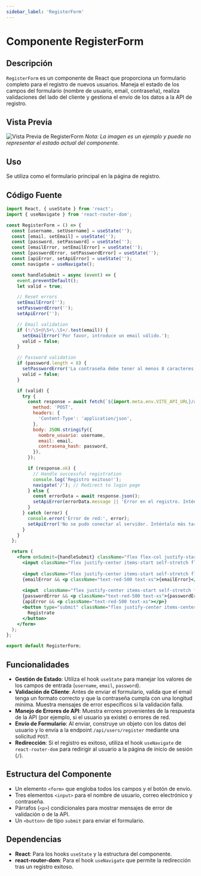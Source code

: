 ```yaml
---
sidebar_label: 'RegisterForm'
---
```


# Componente RegisterForm

## Descripción

`RegisterForm` es un componente de React que proporciona un formulario completo para el registro de nuevos usuarios. Maneja el estado de los campos del formulario (nombre de usuario, email, contraseña), realiza validaciones del lado del cliente y gestiona el envío de los datos a la API de registro.

## Vista Previa

![Vista Previa de RegisterForm](https://i.imgur.com/EjemploDeImagen.png) 
*Nota: La imagen es un ejemplo y puede no representar el estado actual del componente.*

## Uso

Se utiliza como el formulario principal en la página de registro.
## Código Fuente

```jsx
import React, { useState } from 'react';
import { useNavigate } from 'react-router-dom';

const RegisterForm = () => {
  const [username, setUsername] = useState('');
  const [email, setEmail] = useState('');
  const [password, setPassword] = useState('');
  const [emailError, setEmailError] = useState('');
  const [passwordError, setPasswordError] = useState('');
  const [apiError, setApiError] = useState('');
  const navigate = useNavigate();

  const handleSubmit = async (event) => {
    event.preventDefault();
    let valid = true;

    // Reset errors
    setEmailError('');
    setPasswordError('');
    setApiError('');

    // Email validation
    if (!/\S+@\S+\.\S+/.test(email)) {
      setEmailError('Por favor, introduce un email válido.');
      valid = false;
    }

    // Password validation
    if (password.length < 8) {
      setPasswordError('La contraseña debe tener al menos 8 caracteres.');
      valid = false;
    }

    if (valid) {
      try {
        const response = await fetch(`${import.meta.env.VITE_API_URL}/api/users/register`, {
          method: 'POST',
          headers: {
            'Content-Type': 'application/json',
          },
          body: JSON.stringify({
            nombre_usuario: username,
            email: email,
            contrasena_hash: password,
          }),
        });

        if (response.ok) {
          // Handle successful registration
          console.log('Registro exitoso!');
          navigate('/'); // Redirect to login page
        } else {
          const errorData = await response.json();
          setApiError(errorData.message || 'Error en el registro. Inténtalo de nuevo.');
        }
      } catch (error) {
        console.error('Error de red:', error);
        setApiError('No se pudo conectar al servidor. Inténtalo más tarde.');
      }
    }
  };

  return (
    <form onSubmit={handleSubmit} className="flex flex-col justify-start items-start self-stretch flex-grow-0 flex-shrink-0 gap-4">
      <input className="flex justify-center items-start self-stretch flex-grow-0 flex-shrink-0 overflow-hidden px-[17px] pt-[11px] pb-3 rounded-md border border-[#ced4da]" placeholder='Nombre de usuario' value={username} onChange={(e) => setUsername(e.target.value)} required />
       
      <input className="flex justify-center items-start self-stretch flex-grow-0 flex-shrink-0 overflow-hidden px-[17px] pt-[11px] pb-3 rounded-md border border-[#ced4da]" placeholder='Correo electrónico' type='email' value={email} onChange={(e) => setEmail(e.target.value)} required />
      {emailError && <p className="text-red-500 text-xs">{emailError}</p>}
        
      <input  className="flex justify-center items-start self-stretch flex-grow-0 flex-shrink-0 overflow-hidden px-[17px] pt-[11px] pb-3 rounded-md border border-[#ced4da]" placeholder='Contraseña' type='password' value={password} onChange={(e) => setPassword(e.target.value)} required />
      {passwordError && <p className="text-red-500 text-xs">{passwordError}</p>}
      {apiError && <p className="text-red-500 text-xs"></p>}
      <button type="submit" className="flex justify-center items-center self-stretch flex-grow-0 flex-shrink-0 relative px-4 py-2 rounded-md bg-[#4263eb] text-white font-semibold text-base w-full">
        Regístrate
      </button>
    </form>
  );
};

export default RegisterForm;
```

## Funcionalidades

- **Gestión de Estado**: Utiliza el hook `useState` para manejar los valores de los campos de entrada (`username`, `email`, `password`).
- **Validación de Cliente**: Antes de enviar el formulario, valida que el email tenga un formato correcto y que la contraseña cumpla con una longitud mínima. Muestra mensajes de error específicos si la validación falla.
- **Manejo de Errores de API**: Muestra errores provenientes de la respuesta de la API (por ejemplo, si el usuario ya existe) o errores de red.
- **Envío de Formulario**: Al enviar, construye un objeto con los datos del usuario y lo envía a la endpoint `/api/users/register` mediante una solicitud `POST`.
- **Redirección**: Si el registro es exitoso, utiliza el hook `useNavigate` de `react-router-dom` para redirigir al usuario a la página de inicio de sesión (`/`).

## Estructura del Componente

- Un elemento `<form>` que engloba todos los campos y el botón de envío.
- Tres elementos `<input>` para el nombre de usuario, correo electrónico y contraseña.
- Párrafos (`<p>`) condicionales para mostrar mensajes de error de validación o de la API.
- Un `<button>` de tipo `submit` para enviar el formulario.

## Dependencias

- **React**: Para los hooks `useState` y la estructura del componente.
- **react-router-dom**: Para el hook `useNavigate` que permite la redirección tras un registro exitoso.